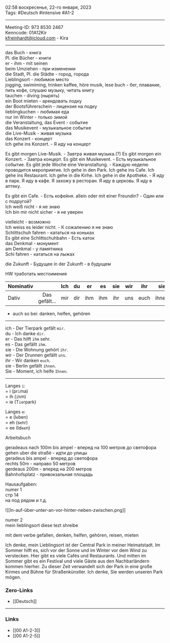 02:58  воскресенье, 22-го января, 2023  
Tags: #Deutsch #intensive #A1-2 

<hr />

Meeting-ID: 973 8530 2467   
Kenncode: 01A12Kir  
<kfreinhardt@icloud.com> - Kira  

<hr />

das Buch - книга  
Pl. die Bücher - книги  
er - ihm - mit seinen  
beim Umziehen - при изменении  
die Stadt, Pl. die Städte - город, города  
Lieblingsort - любимое место  
jogging, swimiming, trinken kaffee, höre musik, lese buch - бег, плавание, пить кофе, слушаю музыку, читать книгу  
tauchen - diving (нырять)  
ein Boot mieten  - арендовать лодку  
der Bootsführerschein - лицензия на лодку  
lieblingkuchen - любимая еда  
nur im Winter - только зимой  
die Veranstaltung, das Event - событие  
das Musikevent - музыкальное событие  
die Live-Musik - живая музыка  
das Konzert - концерт  
Ich gehe ins Konzert. - Я иду на концерт  
  
Es gibt morgen Live-Musik. - Завтра живая музыка.(?)
Es gibt morgen ein Konzert. - Завтра концерт.
Es gibt ein Musikevent. - Есть музыкальное событие.
Es gibt jede Woche eine Veranstaltung. - Каждую неделю проводится мероприятие.
Ich gehe in den Park. Ich gehe ins Cafe. Ich gehe ins Restaurant. Ich gehe in die Kirhe. Ich  gehe in die Apotheke. - Я иду в парк. Я иду в кафе. Я захожу в ресторан. Я иду в церковь. Я иду в аптеку.    
  
Es gibt ein Cafe. - Есть кофейня. 
allein oder mit einer Freundin? - Один или с подругой?  
Ich weiß nicht - я не знаю  
Ich bin mir nicht sicher - я не уверен  
  
vielleicht - возможно  
Ich weiss es leider nicht. - К сожалению я не знаю  
Schlittschuh fahren - кататься на коньках  
Es gibt eine Schlittschuhbahn - Есть каток  
das Denkmal - монумент  
am Denkmal - у памятника  
Schi fahren - кататься на лыжах  
  
die Zukunft - Будущее
in der Zukunft - в будущем  
 
HW тработать местоимения  

| Nominativ |               | Ich | du  | er  | es  | sie | wir  | ihr  | sie   | Sie   |
| :-------- | :-----------: | :-: | :-: | :-: | :-: | :-: | :--: | :--: | :---: |  ---: |
| Dativ     | Das gefält... | mir | dir | ihm | ihm | ihr | uns  | euch | ihnen | Ihnen | 

- auch so bei: danken, helfen, gehören

<hr />

ich - Der Tierpark gefält `mir`.  
du -  Ich danke `dir`.  
er - Das hilft `ihm` sehr.  
es - Das gefällt `ihm`.  
sie - Die Wohnung gehört `ihr`.  
wir - Der Drunnen gefällt `uns`.  
ihr - Wir danken `euch`.   
sie - Berlin gefällt `ihnen`.  
Sie - Moment, ich helfe `Ihnen`.  

<hr />

Langes `i`:  
= i (pr`i`ma)  
= ih (`ih`m)  
= ie (T`ie`rpark)  
  
Langes `e`:  
= e (l`e`ben)  
= eh (s`eh`r)  
= ee (Id`ee`n)  
  
Arbeitsbuch
  
geradeaus nach 100m bis ampel - вперед на 100 метров до светофора  
gehen uber die straßé - идти до улицы  
geradeus bis ampel - вперед до светофора  
rechts 50m - направо 50 метров  
gerdeaus 200m - вперед на 200 метров  
Bahnhofsplatz - привокзальная площадь  
  
Hausaufgaben:  
numer 1  
стр 14   
на под рядом и т.д.    
  
![[In-auf-über-unter-an-vor-hinter-neben-zwischen.png]]
  
numer 2  
mein lieblingsort diese tezt shreibe  
  
mit dem verbe gefallen, denken, helfen, gehören, reisen, mieten  
  
Ich denke, mein Lieblingsort ist der Central Park in meiner Heimatstadt. Im Sommer hilft  es, sich vor der Sonne und im Winter vor dem Wind zu verstecken. Hier gibt es viele  Cafés und Restaurants. Und mitten im Sommer gibt es ein Festival und viele Gäste aus  den Nachbarländern kommen hierher. Zu dieser Zeit verwandelt sich der Park in eine  große Kirmes und Bühne für Straßenkünstler. Ich denke, Sie werden unseren Park mögen.     

### Zero-Links

- [[Deutsch]]

<hr />

### Links

- [[00 A1-2-3]]
- [[00 A1-2-5]]
